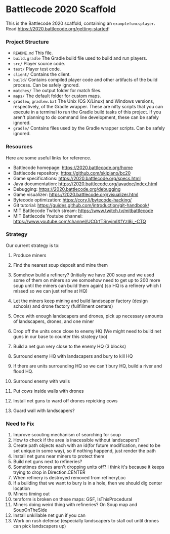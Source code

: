 # Battlecode 2020 Scaffold

This is the Battlecode 2020 scaffold, containing an `examplefuncsplayer`. Read https://2020.battlecode.org/getting-started!

### Project Structure

- `README.md`
    This file.
- `build.gradle`
    The Gradle build file used to build and run players.
- `src/`
    Player source code.
- `test/`
    Player test code.
- `client/`
    Contains the client.
- `build/`
    Contains compiled player code and other artifacts of the build process. Can be safely ignored.
- `matches/`
    The output folder for match files.
- `maps/`
    The default folder for custom maps.
- `gradlew`, `gradlew.bat`
    The Unix (OS X/Linux) and Windows versions, respectively, of the Gradle wrapper. These are nifty scripts that you can execute in a terminal to run the Gradle build tasks of this project. If you aren't planning to do command line development, these can be safely ignored.
- `gradle/`
    Contains files used by the Gradle wrapper scripts. Can be safely ignored.

### Resources

Here are some useful links for reference.

- Battlecode homepage:
https://2020.battlecode.org/home
- Battlecode repository:
https://github.com/skipiano/bc20
- Game specifications:
https://2020.battlecode.org/specs.html
- Java documentation:
https://2020.battlecode.org/javadoc/index.html
- Debugging:
https://2020.battlecode.org/debugging
- Game visualizer:
https://2020.battlecode.org/visualizer.html
- Bytecode optimization:
https://cory.li/bytecode-hacking/
- Git tutorial:
https://guides.github.com/introduction/git-handbook/
- MIT Battlecode Twitch stream:
https://www.twitch.tv/mitbattlecode
- MIT Battlecode Youtube channel:
https://www.youtube.com/channel/UCOrfTSnyimIXfYzI8j_-CTQ

### Strategy

Our current strategy is to:
1. Produce miners
2. Find the nearest soup deposit and mine them
3. Somehow build a refinery? (Initially we have 200 soup and we used some of them on miners so we somoehow need to get up to 200 more soup until the miners can build them again) (so HQ is a refinery which I missed so we can just refine at HQ)
4. Let the miners keep mining and build landscaper factory (design schools) and drone factory (fullfillment centers)
5. Once with enough landscapers and drones, pick up necessary amounts of landscapers, drones, and one miner
6. Drop off the units once close to enemy HQ (We might need to build net guns in our base to counter this strategy too)
7. Build a net gun very close to the enemy HQ (3 blocks)
8. Surround enemy HQ with landscapers and bury to kill HQ
9. If there are units surrounding HQ so we can't bury HQ, build a river and flood HQ.

1. Surround enemy with walls
2. Put cows inside walls with drones
3. Install net guns to ward off drones repicking cows
4. Guard wall with landscapers?

### Need to Fix

1. Improve scouting mechanism of searching for soup
2. How to check if the area is inacessible without landscapers?
3. Create path objects each with an id(for future modification, need to be set unique in some way), so if nothing happend, just render the path
4. Install net guns near miners to protect them
11. Build net guns next to refineries?
20. Sometimes drones aren't dropping units off? I think it's because it keeps trying to drop in Direction.CENTER
23. When refinery is destroyed removed from refineryLoc
26. If a building that we want to bury is in a hole, then we should dig center location
29. Miners timing out
30. teraform is broken on these maps: GSF, IsThisProcedural
31. Miners doing weird thing with refineries? On Soup map and SoupOnTheSide
33. Install unkillable net gun if you can
35. Work on rush defense (especially landscapers to stall out until drones can pick landscapers up)